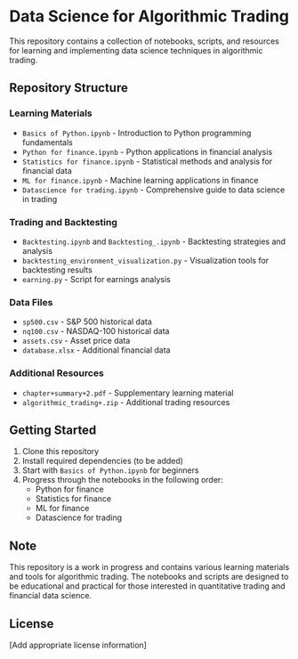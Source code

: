 # Data Science for Algorithmic Trading

This repository contains a collection of notebooks, scripts, and resources for learning and implementing data science techniques in algorithmic trading.

## Repository Structure

### Learning Materials
- `Basics of Python.ipynb` - Introduction to Python programming fundamentals
- `Python for finance.ipynb` - Python applications in financial analysis
- `Statistics for finance.ipynb` - Statistical methods and analysis for financial data
- `ML for finance.ipynb` - Machine learning applications in finance
- `Datascience for trading.ipynb` - Comprehensive guide to data science in trading

### Trading and Backtesting
- `Backtesting.ipynb` and `Backtesting_.ipynb` - Backtesting strategies and analysis
- `backtesting_environment_visualization.py` - Visualization tools for backtesting results
- `earning.py` - Script for earnings analysis

### Data Files
- `sp500.csv` - S&P 500 historical data
- `nq100.csv` - NASDAQ-100 historical data
- `assets.csv` - Asset price data
- `database.xlsx` - Additional financial data

### Additional Resources
- `chapter+summary+2.pdf` - Supplementary learning material
- `algorithmic_trading+.zip` - Additional trading resources

## Getting Started

1. Clone this repository
2. Install required dependencies (to be added)
3. Start with `Basics of Python.ipynb` for beginners
4. Progress through the notebooks in the following order:
   - Python for finance
   - Statistics for finance
   - ML for finance
   - Datascience for trading

## Note
This repository is a work in progress and contains various learning materials and tools for algorithmic trading. The notebooks and scripts are designed to be educational and practical for those interested in quantitative trading and financial data science.

## License
[Add appropriate license information]

